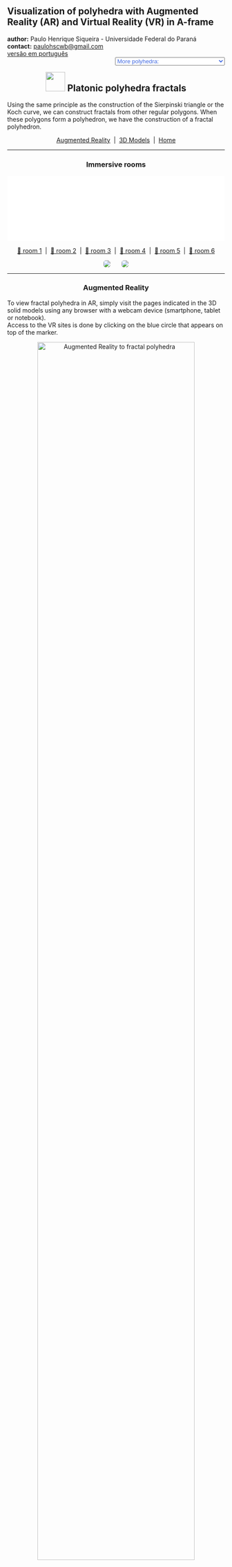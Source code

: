 <link rel="stylesheet" href="../scripts/style.css">
<meta charset="utf-8">
<link rel="icon" type="image/png" href="vr/salas/imagens/icone.png">
<h2>Visualization of polyhedra with Augmented Reality (AR) and Virtual Reality (VR) in A-frame</h2>
 <b>author:</b> Paulo Henrique Siqueira - Universidade Federal do Paraná
 <br><b>contact:</b> <a href="#">paulohscwb@gmail.com</a>
 <br><a href="https://paulohscwb.github.io/polyhedra2/fractalplatonic/pt-br/">versão em português</a>
 <form style="margin: 0 auto; float:right; text-align:right; width:100%; margin-bottom:15px;">
	<select id="url" onchange="urlHandler(this.value)" style="color:royalblue;">
		<option disabled selected value>More polyhedra:</option>
		<option value="../ArchimedeanCatalanHulls/">Archimedean and Catalan convex hulls</option>
		<option disabled value="../fractalplatonic/">Platonic polyhedra fractals</option>
		<option value="../fractalnonconvex/">Non convex polyhedra fractals</option>
		<option value="../fractalarchimedean/">Archimedean polyhedra fractals</option>
		<option value="../chamfered/">Chamfered polyhedra</option>
		<option value="../propellor/">Propellor polyhedra</option>
		<option value="../diamonds/">Diamond polyhedra</option>
	</select>
</form>
<script>
function urlHandler(value) {                               
    window.location.assign(`${value}`);
}
</script>

<p id="p1"></p>
  <h2 align="center"><img src="vr/salas/imagens/icone.png" style="margin-bottom:-10px" width="45"> Platonic polyhedra fractals</h2>
Using the same principle as the construction of the Sierpinski triangle or the Koch curve, we can construct fractals from other regular polygons. When these polygons form a polyhedron, we have the construction of a fractal polyhedron.

 <p align="center"><a href="#ra">Augmented Reality</a><span>&nbsp;&nbsp;|&nbsp;&nbsp;</span><a href="#m3d">3D Models</a><span>&nbsp;&nbsp;|&nbsp;&nbsp;</span><a href="../">Home</a></p>
<hr>
  <h3 align="center">Immersive rooms</h3>
  <div class="embed-container"><iframe width="100%" src="sala1.htm" title="Sala Imersiva de Fractais de poliedros" frameborder="0" loading="lazy"></iframe></div>
  <p align="center"><a href="sala1.htm" target="_blank">&#x1f517; room 1</a><span>&nbsp;&nbsp;|&nbsp;&nbsp;</span><a href="sala2.htm" target="_blank">&#x1f517; room 2</a><span>&nbsp;&nbsp;|&nbsp;&nbsp;</span><a href="sala3.htm" target="_blank">&#x1f517; room 3</a><span>&nbsp;&nbsp;|&nbsp;&nbsp;</span><a href="sala4.htm" target="_blank">&#x1f517; room 4</a><span>&nbsp;&nbsp;|&nbsp;&nbsp;</span><a href="sala5.htm" target="_blank">&#x1f517; room 5</a><span>&nbsp;&nbsp;|&nbsp;&nbsp;</span><a href="sala6.htm" target="_blank">&#x1f517; room 6</a></p> 
  <p align="center"><img src="vr/salas/videos/fractalplatonic1.gif" style="max-width: 47%; border-radius:5px; margin-right:5%" loading="lazy"/><img src="vr/salas/videos/fractalplatonic2.gif" style="max-width: 47%; border-radius:5px" loading="lazy"/></p> 
 <hr> 
  <h3 id="ra" align="center">Augmented Reality</h3>
To view fractal polyhedra in AR, simply visit the pages indicated in the 3D solid models using any browser with a webcam device (smartphone, tablet or notebook).
<br>Access to the VR sites is done by clicking on the blue circle that appears on top of the marker.
<p align="center"><img style="border-radius:7px;" alt="Augmented Reality to fractal polyhedra" src="ar/example.jpg" width="85%"></p>
<p align="center"><img src="ar/fractalplatonic.gif" alt="Augmented Reality to fractal polyhedra" style="max-width: 92%; border-radius:5px;" loading="lazy"/></p>
<hr>
<h3 id="m3d" align="center">3D models</h3>
<iframe width="560" height="315" style="max-width:100%" src="https://www.youtube.com/embed/videoseries?list=PLy0I_lGW8HxVDbVP3SyhZfOpfD4SdsoVY" title="YouTube video player" frameborder="0" allow="accelerometer; autoplay; clipboard-write; encrypted-media; gyroscope; picture-in-picture; web-share" allowfullscreen></iframe>
<h4>1. Fractal tetrahedron</h4>
<a href="vr/FractalTetrahedron.htm" target="_blank" title="3D model" class="fotoA"><img src="ar/13A.png" class="foto" alt="Fractal Tetrahedron"></a><img src="ar/13.png" class="qr">
 <br><br>Applying the construction principle of the Sierpinski triangle to the 4 faces of the regular tetrahedron, we obtain a regular fractal tetrahedron. In the first order of fractal construction, we construct a new solid at each vertex of the original polyhedron. In this example, we have representations of the solid in orders 0, 1, 2, 3 and 4.
 <table>
	<tr>
		<th>order</th>
		<th>polyhedra</th>
		<th>faces</th>
		<th>edges</th>
		<th>vertices</th>
	</tr>
	<tr>
		<td>0</td>
		<td>1</td>
		<td>4</td>
		<td>6</td>
		<td>4</td>
	</tr>
	<tr>
		<td>1</td>
		<td>4</td>
		<td>16</td>
		<td>24</td>
		<td>16</td>
	</tr>
	<tr>
		<td>2</td>
		<td>16</td>
		<td>64</td>
		<td>96</td>
		<td>64</td>
	</tr>
	<tr>
		<td>3</td>
		<td>64</td>
		<td>256</td>
		<td>384</td>
		<td>256</td>
	</tr>
	<tr>
		<td>4</td>
		<td>256</td>
		<td>1024</td>
		<td>1536</td>
		<td>1024</td>
	</tr>
 </table>
 <a href="ra.html" class="raAR" title="Augmented reality" target="_blank"></a>
<hr>
<h4>2. Fractal octahedron</h4>
<a href="vr/FractalOctahedron.htm" target="_blank" title="3D model" class="fotoA"><img src="ar/14A.png" class="foto" alt="FractalOctahedron"></a><img src="ar/14.png" class="qr">
 <br><br>Applying the construction principle of the Sierpinski triangle to the 8 faces of the regular octahedron, we obtain a regular fractal octahedron. In the first order of fractal construction, we construct a new solid at each vertex of the original polyhedron. In this example, we have representations of the solid in orders 0, 1, 2, 3 and 4.
 <table>
	<tr>
		<th>order</th>
		<th>polyhedra</th>
		<th>faces</th>
		<th>edges</th>
		<th>vertices</th>
	</tr>
	<tr>
		<td>0</td>
		<td>1</td>
		<td>8</td>
		<td>12</td>
		<td>6</td>
	</tr>
	<tr>
		<td>1</td>
		<td>6</td>
		<td>48</td>
		<td>72</td>
		<td>36</td>
	</tr>
	<tr>
		<td>2</td>
		<td>36</td>
		<td>288</td>
		<td>432</td>
		<td>216</td>
	</tr>
	<tr>
		<td>3</td>
		<td>216</td>
		<td>1728</td>
		<td>2592</td>
		<td>1296</td>
	</tr>
	<tr>
		<td>4</td>
		<td>1296</td>
		<td>10368</td>
		<td>15552</td>
		<td>7776</td>
	</tr>
 </table>
 <a href="ra.html" class="raAR" title="Augmented reality" target="_blank"></a>
 <hr>
<h4>3. Fractal cube</h4>
<a href="vr/FractalCube.htm" target="_blank" title="3D model" class="fotoA"><img src="ar/16A.png" class="foto" alt="Fractal Cube"></a><img src="ar/16.png" class="qr">
 <br><br>Applying the construction principle of the Sierpinski carpet to the 6 faces of the cube, we obtain a fractal cube. In the first order of construction of the fractal, we construct 8 new solids on each face of the original polyhedron, all with ⅓ the measurement of the cube's edge. In this example, we have representations of the solid in orders 0, 1, 2 and 3.
 <table>
	<tr>
		<th>order</th>
		<th>polyhedra</th>
		<th>faces</th>
		<th>edges</th>
		<th>vertices</th>
	</tr>
	<tr>
		<td>0</td>
		<td>1</td>
		<td>6</td>
		<td>12</td>
		<td>8</td>
	</tr>
	<tr>
		<td>1</td>
		<td>20</td>
		<td>120</td>
		<td>240</td>
		<td>160</td>
	</tr>
	<tr>
		<td>2</td>
		<td>400</td>
		<td>2400</td>
		<td>4800</td>
		<td>3200</td>
	</tr>
	<tr>
		<td>3</td>
		<td>8000</td>
		<td>48000</td>
		<td>96000</td>
		<td>64000</td>
	</tr>
 </table>
 <a href="ra.html" class="raAR" title="Augmented reality" target="_blank"></a>
 <hr>
 <h4>4. Fractal icosahedron</h4>
<a href="vr/FractalIcosahedron.htm" target="_blank" title="3D model" class="fotoA"><img src="ar/15A.png" class="foto" alt="Fractal Icosahedron"></a><img src="ar/15.png" class="qr">
 <br><br>Applying the construction principle of the Koch curve to the 20 faces of the regular icosahedron, we obtain a regular fractal icosahedron. In the first order of fractal construction, we construct a new solid at each vertex of the original polyhedron. In this example, we have representations of the solid in orders 0, 1, 2 and 3.
 <table>
	<tr>
		<th>order</th>
		<th>polyhedra</th>
		<th>faces</th>
		<th>edges</th>
		<th>vertices</th>
	</tr>
	<tr>
		<td>0</td>
		<td>1</td>
		<td>20</td>
		<td>30</td>
		<td>12</td>
	</tr>
	<tr>
		<td>1</td>
		<td>12</td>
		<td>240</td>
		<td>360</td>
		<td>144</td>
	</tr>
	<tr>
		<td>2</td>
		<td>144</td>
		<td>2880</td>
		<td>4320</td>
		<td>1728</td>
	</tr>
	<tr>
		<td>3</td>
		<td>1728</td>
		<td>34560</td>
		<td>51840</td>
		<td>20736</td>
	</tr>
 </table>
 <a href="ra1.html" class="raAR" title="Augmented reality" target="_blank"></a>
 <hr>
<h4>5. Fractal dodecahedron</h4>
<a href="vr/FractalDodecahedron.htm" target="_blank" title="3D model" class="fotoA"><img src="ar/17A.png" class="foto" alt="Fractal Dodecahedron"></a><img src="ar/17.png" class="qr">
 <br><br>Applying the construction principle of the Koch curve to the 12 faces of the regular dodecahedron, we obtain a regular fractal dodecahedron. In the first order of fractal construction, we construct a new solid at each vertex of the original polyhedron. In this example, we have representations of the solid in orders 0, 1, 2 and 3.
 <table>
	<tr>
		<th>order</th>
		<th>polyhedra</th>
		<th>faces</th>
		<th>edges</th>
		<th>vertices</th>
	</tr>
	<tr>
		<td>0</td>
		<td>1</td>
		<td>12</td>
		<td>30</td>
		<td>20</td>
	</tr>
	<tr>
		<td>1</td>
		<td>20</td>
		<td>240</td>
		<td>600</td>
		<td>400</td>
	</tr>
	<tr>
		<td>2</td>
		<td>400</td>
		<td>4800</td>
		<td>12000</td>
		<td>8000</td>
	</tr>
	<tr>
		<td>3</td>
		<td>8000</td>
		<td>96000</td>
		<td>240000</td>
		<td>160000</td>
	</tr>
 </table>
 <a href="ra1.html" class="raAR" title="Augmented reality" target="_blank"></a>
 <hr>
<h4>6. Tetrahedron dragon fractal</h4>
<a href="vr/FractalDragon.htm" target="_blank" title="3D model" class="fotoA"><img src="ar/78A.png" class="foto" alt="Tetrahedron dragon fractal"></a><img src="ar/78.png" class="qr">
 <br><br>Applying the construction principle of the Dragon curve with regular tetrahedron, we obtain a tetrahedron dragon fractal. In the first order of construction of the fractal, we construct two new tetrahedra corresponding to one original polyhedron. In this example, we have solid representations in orders from 0 to 8.
 <a href="ra2.html" class="raAR" title="Augmented reality" target="_blank"></a>
 <hr>
<h4>7. Fractal tree</h4>
<a href="vr/FractalTree.htm" target="_blank" title="3D model" class="fotoA"><img src="ar/77A.png" class="foto" alt="Fractal tree"></a><img src="ar/77.png" class="qr">
 <br><br>Applying the principle of repetitions with cone frustum, we obtain a fractal tree. In the first order of construction the fractal, we build three new cone frustums connected with a face of the original cone frustum. In this example, we have solid representations in orders from 0 to 7.
 <a href="ra2.html" class="raAR" title="Augmented reality" target="_blank"></a>
 <hr>
<h4>8. Fractal tree with dodecahedrons</h4>
<a href="vr/FractalTree1.htm" target="_blank" title="3D model" class="fotoA"><img src="ar/79A.png" class="foto" alt="Fractal tree with dodecahedrons"></a><img src="ar/79.png" class="qr">
 <br><br>Applying the principle of repetitions with cone frustum, we obtain a fractal tree. In this example, we added dodecahedrons as the "fruits" or "flowers" of the tree. In the first order of construction the fractal, we build three new cone frustums connected with a face of the original cone frustum. In this example, we have solid representations in orders from 0 to 7.
 <a href="ra2.html" class="raAR" title="Augmented reality" target="_blank"></a>
 <hr>
<h4>9. Menger's Cross - Jerusalem: Cube v1</h4>
<a href="vr/FractalCube2.htm" target="_blank" title="3D model" class="fotoA"><img src="ar/236A.png" class="foto" alt="Fractal Cube - Menger's cross Jerusalem"></a><img src="ar/236.png" class="qr">
 <br><br>Consider a fractal cube. We can increase the edge sizes of the corner cubes and decrease the edge sizes of the intermediate cubes to reveal a cross. In this version, we have 8 homothetic cubes with an aspect ratio of &#8534; and 12 homothetic cubes with a proportion of &#8533;.
<a href="ra3.html" class="raAR" title="Augmented reality" target="_blank"></a>
<hr>
<h4>10. Menger's Cross - Jerusalem: Cube v2</h4>
<a href="vr/FractalCube3.htm" target="_blank" title="3D model" class="fotoA"><img src="ar/237A.png" class="foto" alt="Fractal Cube - Menger's cross Jerusalem"></a><img src="ar/237.png" class="qr">
 <br><br>Consider a fractal cube. We can increase the edge sizes of the corner cubes and decrease the edge sizes of the intermediate cubes to reveal a cross. In this version, we have 8 homothetic cubes with an aspect ratio of &#8730;2 - 1 and 12 homothetic cubes with a proportion of (&#8730;2 - 1)&#xb2;.
 <a href="ra3.html" class="raAR" title="Augmented reality" target="_blank"></a>
<hr>
<p class="topop"><a href="#p1" class="topo">back to top</a></p>
<h4>11. Mosely snowflake: Cube</h4>
<a href="vr/FractalCube4.htm" target="_blank" title="3D model" class="fotoA"><img src="ar/238A.png" class="foto" alt="Mosely snowflake - Cube"></a><img src="ar/238.png" class="qr">
 <br><br>The Mosely snowflake is a type of Sierpinski-Menger fractal obtained in two variants by the operation used in creating the Sierpinski-Menger snowflake. In this case, we removed eight corner cubes and the center cube from each previous iteration. 
 <a href="ra4.html" class="raAR" title="Augmented reality" target="_blank"></a>
 <hr>
<h4>12. Fractal tree with icosahedrons</h4>
<a href="vr/FractalTree2.htm" target="_blank" title="3D model" class="fotoA"><img src="ar/239A.png" class="foto" alt="Fractal tree with icosahedrons"></a><img src="ar/239.png" class="qr">
 <br><br>Applying the principle of repetitions with cone frustum, we obtain a fractal tree. In this example, we added icosahedrons as the "fruits" or "flowers" of the tree. In the first order of construction the fractal, we build three new cone frustums connected with a face of the original cone frustum. In this example, we have solid representations in orders from 0 to 7.
 <a href="ra4.html" class="raAR" title="Augmented reality" target="_blank"></a>
<hr>
<h4>13. Tetrahedron dragon fractal (3 rotations)</h4>
<a href="vr/FractalDragon0a.htm" target="_blank" title="3D model" class="fotoA"><img src="ar/240A.png" class="foto" alt="Tetrahedron dragon fractal 3 rotations"></a><img src="ar/240.png" class="qr">
 <br><br>Applying the construction principle of the Dragon curve with regular tetrahedron and 3 rotations, we obtain a tetrahedron dragon fractal. In the first order of construction of the fractal, we construct three new tetrahedra corresponding to one original polyhedron. In this example, we have solid representations in orders from 0 to 10.
 <a href="ra5.html" class="raAR" title="Augmented reality" target="_blank"></a>
 <hr>
 <hr>
<h4>14. Cube dragon fractal</h4>
<a href="vr/FractalDragon1a.htm" target="_blank" title="3D model" class="fotoA"><img src="ar/241A.png" class="foto" alt="Cube dragon fractal"></a><img src="ar/241.png" class="qr">
 <br><br>Applying the construction principle of the Dragon curve with a cube and 3 rotations, we obtain a cube dragon fractal. In the first order of construction of the fractal, we construct three new cube corresponding to one original polyhedron. In this example, we have solid representations in orders from 0 to 10.
 <a href="ra5.html" class="raAR" title="Augmented reality" target="_blank"></a>
 <hr>
 <hr>
<h4>15. Octahedron dragon fractal</h4>
<a href="vr/FractalDragon2a.htm" target="_blank" title="3D model" class="fotoA"><img src="ar/242A.png" class="foto" alt="Octahedron dragon fractal"></a><img src="ar/242.png" class="qr">
 <br><br>Applying the construction principle of the Dragon curve with a regular octahedron and 3 rotations, we obtain a octahedron dragon fractal. In the first order of construction of the fractal, we construct three new octahedra corresponding to one original polyhedron. In this example, we have solid representations in orders from 0 to 10.
 <a href="ra5.html" class="raAR" title="Augmented reality" target="_blank"></a>
 <hr>
 <hr>
<h4>16. Icosahedron dragon fractal</h4>
<a href="vr/FractalDragon3a.htm" target="_blank" title="3D model" class="fotoA"><img src="ar/243A.png" class="foto" alt="Icosahedron dragon fractal"></a><img src="ar/243.png" class="qr">
 <br><br>Applying the construction principle of the Dragon curve with a regular icosahedron and 3 rotations, we obtain a icosahedron dragon fractal. In the first order of construction of the fractal, we construct three new icosahedra corresponding to one original polyhedron. In this example, we have solid representations in orders from 0 to 10.
 <a href="ra5.html" class="raAR" title="Augmented reality" target="_blank"></a>
 <hr>
 <hr>
<h4>17. Dodecahedron dragon fractal</h4>
<a href="vr/FractalDragon4a.htm" target="_blank" title="3D model" class="fotoA"><img src="ar/244A.png" class="foto" alt="Dodecahedron dragon fractal"></a><img src="ar/244.png" class="qr">
 <br><br>Applying the construction principle of the Dragon curve with a regular dodecahedron and 3 rotations, we obtain a dodecahedron dragon fractal. In the first order of construction of the fractal, we construct three new dodecahedra corresponding to one original polyhedron. In this example, we have solid representations in orders from 0 to 10.
 <a href="ra5.html" class="raAR" title="Augmented reality" target="_blank"></a>
 <p class="topop"><a href="#p1" class="topo">back to top</a></p>
 <hr>

<br><a rel="license" href="http://creativecommons.org/licenses/by-nc-nd/4.0/"><img alt="Licença Creative Commons" style="border-width:0" src="https://i.creativecommons.org/l/by-nc-nd/4.0/88x31.png" loading="lazy"/></a><br /><span xmlns:dct="http://purl.org/dc/terms/" property="dct:title">Platonic polyhedra fractals - Visualization of polyhedra with Augmented Reality and Virtual Reality</span> by <a xmlns:cc="http://creativecommons.org/ns#" href="https://paulohscwb.github.io/polyhedra2/fractalplatonic/" property="cc:attributionName" rel="cc:attributionURL">Paulo Henrique Siqueira</a> is licensed with a license <a rel="license" href="http://creativecommons.org/licenses/by-nc-nd/4.0/">Creative Commons Attribution-NonCommercial-NoDerivatives 4.0 International</a>.

<h4>How to cite this work:</h4> 
<p>Siqueira, P.H., "Platonic polyhedra fractals - Visualization of polyhedra with Augmented Reality and Virtual Reality". Available in: <https://paulohscwb.github.io/polyhedra2/fractalplatonic/>, October 2023.</p>
<!--<a target="_blank" href="https://doi.org/10.5281/zenodo.8272770"><img src="https://zenodo.org/badge/DOI/10.5281/zenodo.8272770.svg" alt="DOI"></a>-->
<br><br><b>References:</b>
<br>Weisstein, Eric W. "Archimedean Solid" From MathWorld-A Wolfram Web Resource. <a href="http://mathworld.wolfram.com/ArchimedeanSolid.html" target="_blank">http://mathworld.wolfram.com/ArchimedeanSolid.html</a>
<br>Weisstein, Eric W. "Platonic Solid" From MathWorld-A Wolfram Web Resource. <a href="http://mathworld.wolfram.com/PlatonicSolid.html" target="_blank">http://mathworld.wolfram.com/PlatonicSolid.html</a>
<br>Weisstein, Eric W. "Archimedean Dual" From MathWorld-A Wolfram Web Resource. <a href="https://mathworld.wolfram.com/ArchimedeanDual.html" target="_blank">https://mathworld.wolfram.com/ArchimedeanDual.html</a>
<br>Weisstein, Eric W. "Uniform Polyhedron." From MathWorld--A Wolfram Web Resource. <a href="https://mathworld.wolfram.com/UniformPolyhedron.html" target="_blank">https://mathworld.wolfram.com/UniformPolyhedron.html</a>
<br>Wikipedia <a href="https://en.wikipedia.org/wiki/Archimedean_solid" target="_blank">https://en.wikipedia.org/wiki/Archimedean_solid</a>
<br>Wikipedia <a href="https://en.wikipedia.org/wiki/en.wikipedia.org/wiki/Platonic_solid" target="_blank">https://en.wikipedia.org/wiki/Platonic_solid</a>
<br>McCooey, David I. "Visual Polyhedra". <a href="http://dmccooey.com/polyhedra/" target="_blank">http://dmccooey.com/polyhedra/</a>
